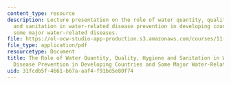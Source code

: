 ```yaml
---
content_type: resource
description: Lecture presentation on the role of water quantity, quality, hygiene
  and sanitation in water-related disease prevention in developing countries, and
  some major water-related diseases.
file: https://ol-ocw-studio-app-production.s3.amazonaws.com/courses/11-479j-water-and-sanitation-infrastructure-in-developing-countries-spring-2007/31fcdb5f4661b67aaaf4f91bd5e80f74_lect4.pdf
file_type: application/pdf
resourcetype: Document
title: The Role of Water Quantity, Quality, Hygiene and Sanitation in Water-Related
  Disease Prevention in Developing Countries and Some Major Water-Related Diseases
uid: 31fcdb5f-4661-b67a-aaf4-f91bd5e80f74
---
```

